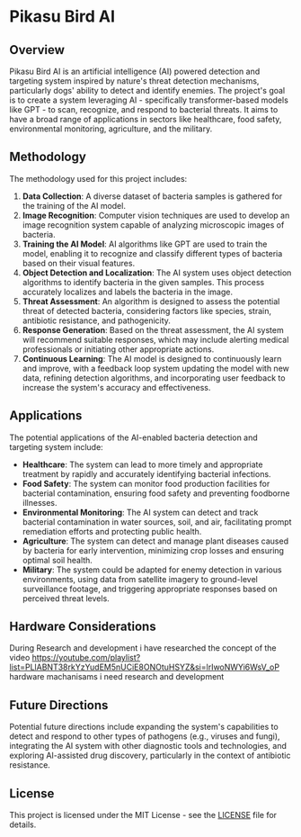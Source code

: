 # Pikasu Bird AI

## Overview
Pikasu Bird AI is an artificial intelligence (AI) powered detection and targeting system inspired by nature's threat detection mechanisms, particularly dogs' ability to detect and identify enemies. The project's goal is to create a system leveraging AI - specifically transformer-based models like GPT - to scan, recognize, and respond to bacterial threats. It aims to have a broad range of applications in sectors like healthcare, food safety, environmental monitoring, agriculture, and the military.

## Methodology
The methodology used for this project includes:

1. **Data Collection**: A diverse dataset of bacteria samples is gathered for the training of the AI model.
2. **Image Recognition**: Computer vision techniques are used to develop an image recognition system capable of analyzing microscopic images of bacteria.
3. **Training the AI Model**: AI algorithms like GPT are used to train the model, enabling it to recognize and classify different types of bacteria based on their visual features.
4. **Object Detection and Localization**: The AI system uses object detection algorithms to identify bacteria in the given samples. This process accurately localizes and labels the bacteria in the image.
5. **Threat Assessment**: An algorithm is designed to assess the potential threat of detected bacteria, considering factors like species, strain, antibiotic resistance, and pathogenicity.
6. **Response Generation**: Based on the threat assessment, the AI system will recommend suitable responses, which may include alerting medical professionals or initiating other appropriate actions.
7. **Continuous Learning**: The AI model is designed to continuously learn and improve, with a feedback loop system updating the model with new data, refining detection algorithms, and incorporating user feedback to increase the system's accuracy and effectiveness.

## Applications
The potential applications of the AI-enabled bacteria detection and targeting system include:

- **Healthcare**: The system can lead to more timely and appropriate treatment by rapidly and accurately identifying bacterial infections.
- **Food Safety**: The system can monitor food production facilities for bacterial contamination, ensuring food safety and preventing foodborne illnesses.
- **Environmental Monitoring**: The AI system can detect and track bacterial contamination in water sources, soil, and air, facilitating prompt remediation efforts and protecting public health.
- **Agriculture**: The system can detect and manage plant diseases caused by bacteria for early intervention, minimizing crop losses and ensuring optimal soil health.
- **Military**: The system could be adapted for enemy detection in various environments, using data from satellite imagery to ground-level surveillance footage, and triggering appropriate responses based on perceived threat levels.

## Hardware Considerations
During Research and development i have researched the concept of the video https://youtube.com/playlist?list=PLlABNT38rkYzYudEM5nUCiE8ONOtuHSYZ&si=lrIwoNWYi6WsV_oP hardware machanisams i need research and development

## Future Directions
Potential future directions include expanding the system's capabilities to detect and respond to other types of pathogens (e.g., viruses and fungi), integrating the AI system with other diagnostic tools and technologies, and exploring AI-assisted drug discovery, particularly in the context of antibiotic resistance.

## License
This project is licensed under the MIT License - see the [LICENSE](./LICENSE) file for details.
